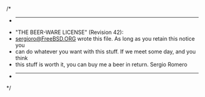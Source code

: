 /*
 * ----------------------------------------------------------------------------
 * "THE BEER-WARE LICENSE" (Revision 42):
 * <sergioro@FreeBSD.ORG> wrote this file.  As long as you retain this notice you
 * can do whatever you want with this stuff. If we meet some day, and you think
 * this stuff is worth it, you can buy me a beer in return.   Sergio Romero
 * ----------------------------------------------------------------------------
 */

